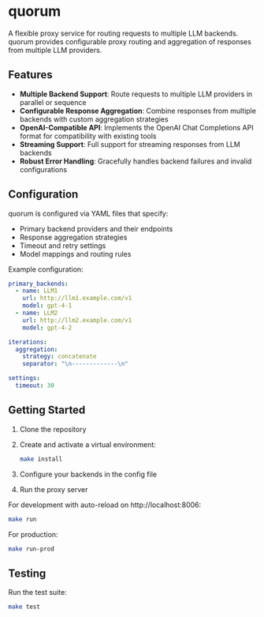 # quorum

A flexible proxy service for routing requests to multiple LLM backends. quorum provides configurable proxy routing and aggregation of responses from multiple LLM providers.

## Features

- **Multiple Backend Support**: Route requests to multiple LLM providers in parallel or sequence
- **Configurable Response Aggregation**: Combine responses from multiple backends with custom aggregation strategies
- **OpenAI-Compatible API**: Implements the OpenAI Chat Completions API format for compatibility with existing tools
- **Streaming Support**: Full support for streaming responses from LLM backends
- **Robust Error Handling**: Gracefully handles backend failures and invalid configurations

## Configuration

quorum is configured via YAML files that specify:

- Primary backend providers and their endpoints
- Response aggregation strategies
- Timeout and retry settings
- Model mappings and routing rules

Example configuration:
```yaml
primary_backends:
  - name: LLM1
    url: http://llm1.example.com/v1
    model: gpt-4-1
  - name: LLM2 
    url: http://llm2.example.com/v1
    model: gpt-4-2

iterations:
  aggregation:
    strategy: concatenate
    separator: "\n-------------\n"

settings:
  timeout: 30
```

## Getting Started

1. Clone the repository

2. Create and activate a virtual environment:
   ```bash
   make install
   ```

3. Configure your backends in the config file

4. Run the proxy server

For development with auto-reload on http://localhost:8006:
```bash
make run
```

For production:
```bash
make run-prod
```


## Testing

Run the test suite:

```bash
make test
```
